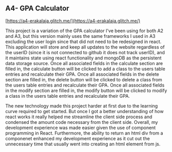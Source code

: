 ## A4- GPA Calculator  

[https://a4-erakalaja.glitch.me/](https://a4-erakalaja.glitch.me/)

This project is a variation of the GPA calculator I've been using for both A2 and A3, but this version mainly uses the same frameworks I used in A3 excluding the user login since that did not need to be redesigned in react. This application will store and keep all updates to the website regardless of the userID (since it is not connected to github it does not track userID), and it maintains state using react functionality and mongoDB as the persistent data storage source. Once all associated fields in the calculate section are filled in, the calculate button will be clicked to add a class to the users table entries and recalculate their GPA. Once all associated fields in the delete section are filled in, the delete button will be clicked to delete a class from the users table entries and recalculate their GPA. Once all associated fields in the modify section are filled in, the modify button will be clicked to modify a class in the users table entries and recalculate their GPA. 

The new technology made this project harder at first due to the learning curve required to get started. But once I got a better understanding of how react works it really helped me streamline the client side process and condensed the amount code necessary from the client side. Overall, my development experience was made easier given the use of component programming in React. Furthermore, the ability to return an html div from a componenet enhanced my development experience as it cut out the unnecessary time that usually went into creating an html element from js. 
